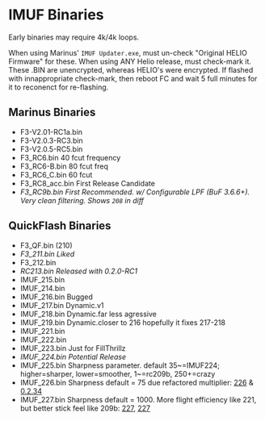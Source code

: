 # IMUF Binaries
Early binaries may require 4k/4k loops.

When using Marinus' `IMUF Updater.exe`, must un-check "Original HELIO Firmware" for these.  When using ANY Helio release, must check-mark it.  These .BIN are unencrypted, whereas HELIO's were encrypted.  If flashed with innappropriate check-mark, then reboot FC and wait 5 full minutes for it to reconenct for re-flashing.

## Marinus Binaries
- F3-V2.01-RC1a.bin
- F3-V2.0.3-RC3.bin
- F3-V2.0.5-RC5.bin
- F3_RC6.bin 			40 fcut frequency
- F3_RC6-B.bin 		80 fcut freq
- F3_RC6_C.bin 		60 fcut
- F3_RC8_acc.bin		First Release Candidate
- *_F3_RC9b.bin			First Recommended. w/ Configurable LPF (BuF 3.6.6+). Very clean filtering. Shows `208` in diff_*

## QuickFlash Binaries
- F3_QF.bin 			(210)
- *_F3_211.bin			Liked_*
- F3_212.bin
- *_RC213.bin 			Released with 0.2.0-RC1_*
- IMUF_215.bin
- IMUF_214.bin
- IMUF_216.bin		Bugged
- IMUF_217.bin		Dynamic.v1
- IMUF_218.bin		Dynamic.far less agressive
- IMUF_219.bin		Dynamic.closer to 216 hopefully it fixes 217-218
- IMUF_221.bin
- IMUF_222.bin
- IMUF_223.bin		Just for FillThrillz
- *_IMUF_224.bin		Potential Release_*
- IMUF_225.bin 		Sharpness parameter. default 35~=IMUF224; higher=sharper, lower=smoother, 1~=rc209b, 250+=crazy
- IMUF_226.bin    Sharpness default = 75 due refactored multiplier: [226](https://github.com/emuflight/imu-f/commit/9780c1137b74abe29defda9b854cfbf4dbafbc2e) & [0.2.34](https://github.com/emuflight/EmuFlight/commit/dbfca3c25c022d1e71c234cc88a2b37393bca2f5)
- IMUF_227.bin    Sharpness default = 1000. More flight efficiency like 221, but better stick feel like 209b: [227](https://github.com/emuflight/imu-f/commit/b330fff9d4119b1255e98e1d477e033b3ccf137c), [227](https://github.com/emuflight/imu-f/commit/8547dd9df2daa450c53c2d26eec45b4139acc8c8) 
